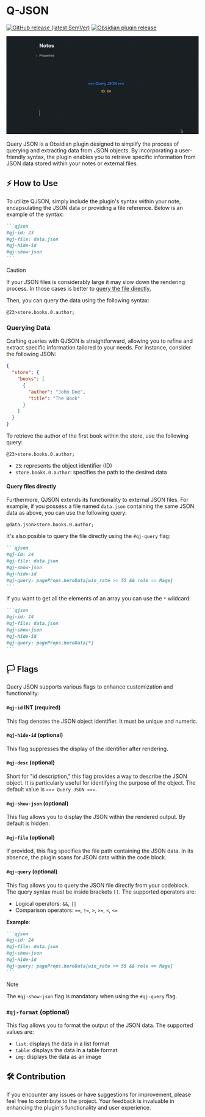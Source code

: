 # Q-JSON

[![GitHub release (latest SemVer)](https://img.shields.io/github/v/release/rooyca/query-json?logo=github&color=ee8449&style=flat-square)](https://github.com/rooyca/query-json/releases/latest)
[![Obsidian plugin release](https://img.shields.io/badge/Obsidian%20plugin%20release-purple?logo=obsidian&style=flat-square)](https://obsidian.md/plugins?id=query-json)

![qj-showcase](qj-showcase.gif)

Query JSON is a Obsidian plugin designed to simplify the process of querying and extracting data from JSON objects. By incorporating a user-friendly syntax, the plugin enables you to retrieve specific information from JSON data stored within your notes or external files.

## ⚡ How to Use

To utilize QJSON, simply include the plugin's syntax within your note, encapsulating the JSON data or providing a file reference. Below is an example of the syntax:

~~~markdown
```qjson
#qj-id: 23
#qj-file: data.json
#qj-hide-id
#qj-show-json
```
~~~

> [!CAUTION]
> If your JSON files is considerably large it may slow down the rendering process. In those cases is better to [query the file directly.](#query-files-directly)

Then, you can query the data using the following syntax:

```
@23>store.books.0.author;
```

### Querying Data

Crafting queries with QJSON is straightforward, allowing you to refine and extract specific information tailored to your needs. For instance, consider the following JSON:

```json
{
  "store": {
    "books": [
      {
        "author": "John Doe",
        "title": "The Book"
      }
    ]
  }
}
```

To retrieve the author of the first book within the store, use the following query:

```
@23>store.books.0.author;
```

- `23`: represents the object identifier (ID)
- `store.books.0.author`: specifies the path to the desired data

#### Query files directly

Furthermore, QJSON extends its functionality to external JSON files. For example, if you possess a file named `data.json` containing the same JSON data as above, you can use the following query:

```
@data.json>store.books.0.author;
```

It's also posible to query the file directly using the `#qj-query` flag:

~~~markdown
```qjson
#qj-id: 24
#qj-file: data.json
#qj-show-json
#qj-hide-id
#qj-query: pageProps.heroData[win_rate >= 55 && role == Mage]
```
~~~

If you want to get all the elements of an array you can use the `*` wildcard:

~~~markdown
```qjson
#qj-id: 24
#qj-file: data.json
#qj-show-json
#qj-hide-id
#qj-query: pageProps.heroData[*]
```
~~~

## 🏳️ Flags

Query JSON supports various flags to enhance customization and functionality:

#### `#qj-id` INT (required)

This flag denotes the JSON object identifier. It must be unique and numeric.

#### `#qj-hide-id` (optional)

This flag suppresses the display of the identifier after rendering.

#### `#qj-desc` (optional)

Short for "id description," this flag provides a way to describe the JSON object. It is particularly useful for identifying the purpose of the object. The default value is `»»» Query JSON «««`.

#### `#qj-show-json` (optional)

This flag allows you to display the JSON within the rendered output. By default is hidden.

#### `#qj-file` (optional)

If provided, this flag specifies the file path containing the JSON data. In its absence, the plugin scans for JSON data within the code block.

#### `#qj-query` (optional)

This flag allows you to query the JSON file directly from your codeblock. The query syntax must be inside brackets `[]`. The supported operators are:

- Logical operators: `&&`, `||`
- Comparison operators: `==`, `!=`, `>`, `>=`, `<`, `<=`

**Example**:

~~~markdown
```qjson
#qj-id: 24
#qj-file: data.json
#qj-show-json
#qj-hide-id
#qj-query: pageProps.heroData[win_rate >= 55 && role == Mage]
```
~~~

> [!NOTE]
> The `#qj-show-json` flag is mandatory when using the `#qj-query` flag.

### `#qj-format` (optional)

This flag allows you to format the output of the JSON data. The supported values are:

- `list`: displays the data in a list format
- `table`: displays the data in a table format
- `img`: displays the data as an image

## 🛠️ Contribution

If you encounter any issues or have suggestions for improvement, please feel free to contribute to the project. Your feedback is invaluable in enhancing the plugin's functionality and user experience.
